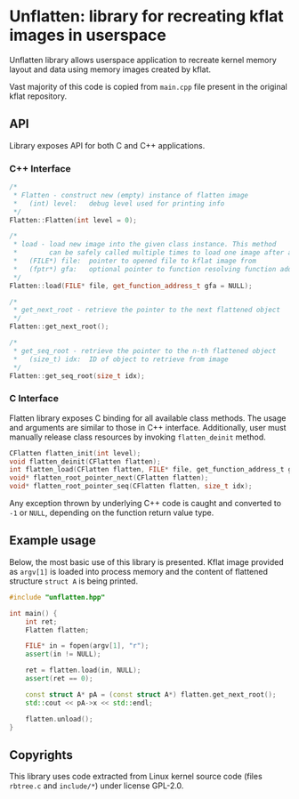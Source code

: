 # Unflatten: library for recreating kflat images in userspace

Unflatten library allows userspace application to recreate kernel memory layout and data using memory images created by kflat. 

Vast majority of this code is copied from `main.cpp` file present in the original kflat repository.

## API
Library exposes API for both C and C++ applications.

### C++ Interface

```cpp
/*
 * Flatten - construct new (empty) instance of flatten image
 *   (int) level:   debug level used for printing info
 */
Flatten::Flatten(int level = 0);

/*
 * load - load new image into the given class instance. This method
 *        can be safely called multiple times to load one image after another
 *   (FILE*) file:  pointer to opened file to kflat image from
 *   (fptr*) gfa:   optional pointer to function resolving function addressses
 */
Flatten::load(FILE* file, get_function_address_t gfa = NULL);

/*
 * get_next_root - retrieve the pointer to the next flattened object
 */
Flatten::get_next_root();

/*
 * get_seq_root - retrieve the pointer to the n-th flattened object
 *   (size_t) idx:  ID of object to retrieve from image
 */
Flatten::get_seq_root(size_t idx);
```

### C Interface

Flatten library exposes C binding for all available class methods. The usage and arguments are similar to those in C++ interface. Additionally, user must manually release class resources by invoking `flatten_deinit` method.

```c
CFlatten flatten_init(int level);
void flatten_deinit(CFlatten flatten);
int flatten_load(CFlatten flatten, FILE* file, get_function_address_t gfa);
void* flatten_root_pointer_next(CFlatten flatten);
void* flatten_root_pointer_seq(CFlatten flatten, size_t idx);
```

Any exception thrown by underlying C++ code is caught and converted to `-1` or `NULL`, depending on the function return value type.

## Example usage

Below, the most basic use of this library is presented. Kflat image provided as `argv[1]` is loaded into process memory and the content of flattened structure `struct A` is being printed.

```cpp
#include "unflatten.hpp"

int main() {
    int ret;
    Flatten flatten;

    FILE* in = fopen(argv[1], "r");
    assert(in != NULL);

    ret = flatten.load(in, NULL);
    assert(ret == 0);

    const struct A* pA = (const struct A*) flatten.get_next_root();
    std::cout << pA->x << std::endl;

    flatten.unload();
}
```

## Copyrights
This library uses code extracted from Linux kernel source code (files `rbtree.c` and `include/*`) under license GPL-2.0.
